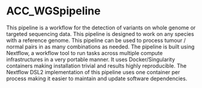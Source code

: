 # ACC_WGSpipeline
This pipeline is a workflow for the detection of variants on whole genome or targeted sequencing data. This pipeline is designed to work on any species with a reference genome.   This pipeline can be used to process tumour / normal pairs in as many combinations as needed. 
The pipeline is built using Nextflow, a workflow tool to run tasks across multiple compute infrastructures in a very portable manner. It uses Docker/Singularity containers making installation trivial and results highly reproducible. The Nextflow DSL2 implementation of this pipeline uses one container per process making it easier to maintain and update software dependencies. 
